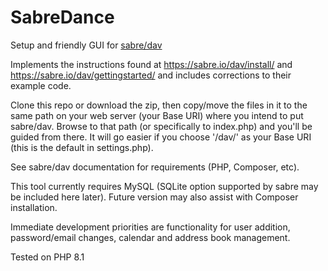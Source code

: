# SabreDance
Setup and friendly GUI for [sabre/dav](https://github.com/sabre-io/dav)

Implements the instructions found at https://sabre.io/dav/install/ and https://sabre.io/dav/gettingstarted/ and includes corrections to their example code. 

Clone this repo or download the zip, then copy/move the files in it to the same path on your web server (your Base URI) where you intend to put sabre/dav. Browse to that path (or specifically to index.php) and you'll be guided from there. It will go easier if you choose '/dav/' as your Base URI (this is the default in settings.php).

See sabre/dav documentation for requirements (PHP, Composer, etc).

This tool currently requires MySQL (SQLite option supported by sabre may be included here later). Future version may also assist with Composer installation.

Immediate development priorities are functionality for user addition, password/email changes, calendar and address book management.

Tested on PHP 8.1
